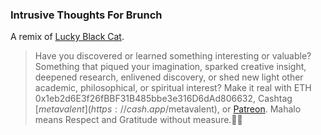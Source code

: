### Intrusive Thoughts For Brunch

A remix of [Lucky Black Cat](https://open.spotify.com/track/3MkaTyLivC0P7odKTS6IoD?si=-Hcps83gSlGmsEQoB4HePg).

<!-- HTML5 Embed - GitHub LFS storage: append ?raw=true  
<audio controls>
  <source src="https://github.com/metavalent/metavalent.github.io/blob/gh-pages/assets/audio-video/BreakdownBreakthrough.mp3?raw=true" type="audio/mpeg">
Your browser does not support the audio element.
</audio>
-->

<!-- For custom thumbnail
![alt text](/assets/images/image.jpg "title")
-->

> Have you discovered or learned something interesting or valuable? Something that piqued your imagination, sparked creative insight, deepened research, enlivened discovery, or shed new light other academic, philosophical, or spiritual interest? Make it real with ETH 0x1eb2d6E3f26fBBF31B485bbe3e316D6dAd806632, Cashtag [$metavalent](https://cash.app/$metavalent), or [Patreon](https://patreon.com/metavalent). Mahalo means Respect and Gratitude without measure.🙏🏼

